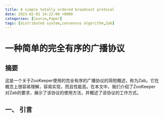 ```yaml
---
title: A simple totally ordered broadcast protocol
date: 2023-02-01 14:22:00 +0800
categories: [Course,Paper]
tags: [distributed system,consensus algorithm,Zab]
---
```


# 一种简单的完全有序的广播协议

## 摘要

这是一个关于ZooKeeper使用的完全有序的广播协议的简短概述，称为Zab。它在概念上很容易理解，容易实现，而且性能高。在本文中，我们介绍了ZooKeeper对Zab的要求，展示了该协议的使用方法，并概述了该协议的工作方式。

<!-- more -->

## 一、  引言
